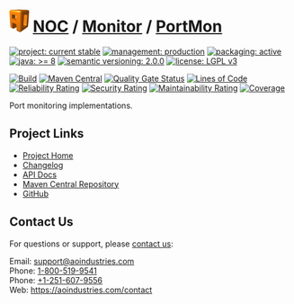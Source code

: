 # [<img src="ao-logo.png" alt="AO Logo" width="35" height="40">](https://github.com/aoindustries) [NOC](https://github.com/aoindustries/noc) / [Monitor](https://github.com/aoindustries/noc-monitor) / [PortMon](https://github.com/aoindustries/noc-monitor-portmon)

[![project: current stable](https://aoindustries.com/ao-badges/project-current-stable.svg)](https://aoindustries.com/life-cycle#project-current-stable)
[![management: production](https://aoindustries.com/ao-badges/management-production.svg)](https://aoindustries.com/life-cycle#management-production)
[![packaging: active](https://aoindustries.com/ao-badges/packaging-active.svg)](https://aoindustries.com/life-cycle#packaging-active)  
[![java: &gt;= 8](https://aoindustries.com/ao-badges/java-8.svg)](https://docs.oracle.com/javase/8/docs/api/)
[![semantic versioning: 2.0.0](https://aoindustries.com/ao-badges/semver-2.0.0.svg)](http://semver.org/spec/v2.0.0.html)
[![license: LGPL v3](https://aoindustries.com/ao-badges/license-lgpl-3.0.svg)](https://www.gnu.org/licenses/lgpl-3.0)

[![Build](https://github.com/aoindustries/noc-monitor-portmon/workflows/Build/badge.svg?branch=master)](https://github.com/aoindustries/noc-monitor-portmon/actions?query=workflow%3ABuild)
[![Maven Central](https://maven-badges.herokuapp.com/maven-central/com.aoindustries/noc-monitor-portmon/badge.svg)](https://maven-badges.herokuapp.com/maven-central/com.aoindustries/noc-monitor-portmon)
[![Quality Gate Status](https://sonarcloud.io/api/project_badges/measure?branch=master&project=com.aoapps.platform%3Anoc-monitor-portmon&metric=alert_status)](https://sonarcloud.io/dashboard?branch=master&id=com.aoapps.platform%3Anoc-monitor-portmon)
[![Lines of Code](https://sonarcloud.io/api/project_badges/measure?branch=master&project=com.aoapps.platform%3Anoc-monitor-portmon&metric=ncloc)](https://sonarcloud.io/component_measures?branch=master&id=com.aoapps.platform%3Anoc-monitor-portmon&metric=ncloc)  
[![Reliability Rating](https://sonarcloud.io/api/project_badges/measure?branch=master&project=com.aoapps.platform%3Anoc-monitor-portmon&metric=reliability_rating)](https://sonarcloud.io/component_measures?branch=master&id=com.aoapps.platform%3Anoc-monitor-portmon&metric=Reliability)
[![Security Rating](https://sonarcloud.io/api/project_badges/measure?branch=master&project=com.aoapps.platform%3Anoc-monitor-portmon&metric=security_rating)](https://sonarcloud.io/component_measures?branch=master&id=com.aoapps.platform%3Anoc-monitor-portmon&metric=Security)
[![Maintainability Rating](https://sonarcloud.io/api/project_badges/measure?branch=master&project=com.aoapps.platform%3Anoc-monitor-portmon&metric=sqale_rating)](https://sonarcloud.io/component_measures?branch=master&id=com.aoapps.platform%3Anoc-monitor-portmon&metric=Maintainability)
[![Coverage](https://sonarcloud.io/api/project_badges/measure?branch=master&project=com.aoapps.platform%3Anoc-monitor-portmon&metric=coverage)](https://sonarcloud.io/component_measures?branch=master&id=com.aoapps.platform%3Anoc-monitor-portmon&metric=Coverage)

Port monitoring implementations.

## Project Links
* [Project Home](https://aoindustries.com/noc/monitor/portmon/)
* [Changelog](https://aoindustries.com/noc/monitor/portmon/changelog)
* [API Docs](https://aoindustries.com/noc/monitor/portmon/apidocs/)
* [Maven Central Repository](https://search.maven.org/artifact/com.aoindustries/noc-monitor-portmon)
* [GitHub](https://github.com/aoindustries/noc-monitor-portmon)

## Contact Us
For questions or support, please [contact us](https://aoindustries.com/contact):

Email: [support@aoindustries.com](mailto:support@aoindustries.com)  
Phone: [1-800-519-9541](tel:1-800-519-9541)  
Phone: [+1-251-607-9556](tel:+1-251-607-9556)  
Web: https://aoindustries.com/contact
